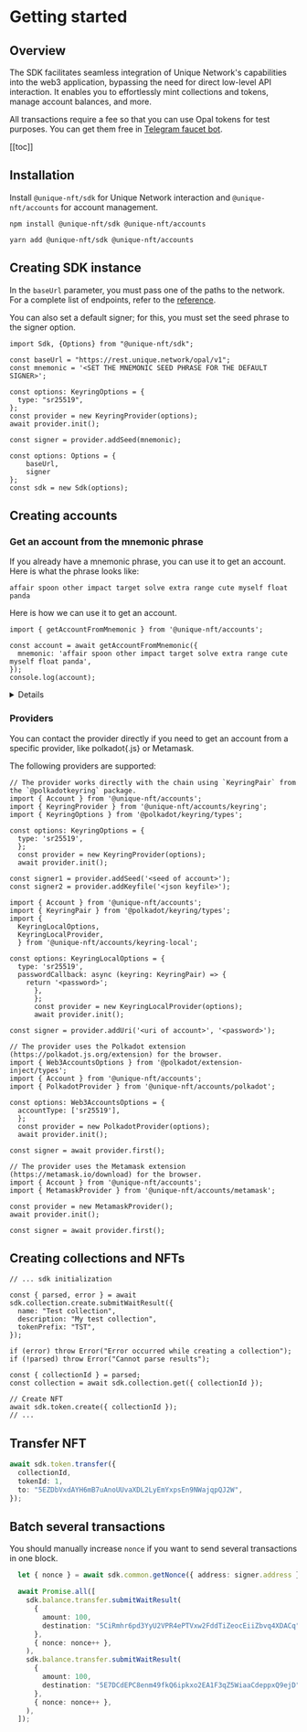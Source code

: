 # Getting started

## Overview

The SDK facilitates seamless integration of Unique Network's capabilities into the web3 application, bypassing the need for direct low-level API interaction. It enables you to effortlessly mint collections and tokens, manage account balances, and more.

All transactions require a fee so that you can use Opal tokens for test purposes. You can get them free in [Telegram faucet bot](https://t.me/unique2faucet_opal_bot).

[[toc]]

## Installation

Install `@unique-nft/sdk` for Unique Network interaction and `@unique-nft/accounts` for account management.

<CodeGroup>
  <CodeGroupItem title="NPM"  active>

```bash:no-line-numbers
npm install @unique-nft/sdk @unique-nft/accounts
```

  </CodeGroupItem>
  <CodeGroupItem title="YARN">

```bash:no-line-numbers
yarn add @unique-nft/sdk @unique-nft/accounts
```

  </CodeGroupItem>
</CodeGroup>

## Creating SDK instance

In the `baseUrl` parameter, you must pass one of the paths to the network. For a complete list of endpoints, refer to the [reference](../../reference/sdk-endpoints.md).

You can also set a default signer; for this, you must set the seed phrase to the signer option.

```typescript:no-line-numbers
import Sdk, {Options} from "@unique-nft/sdk";

const baseUrl = "https://rest.unique.network/opal/v1";
const mnemonic = '<SET THE MNEMONIC SEED PHRASE FOR THE DEFAULT SIGNER>';

const options: KeyringOptions = {
  type: "sr25519",
};
const provider = new KeyringProvider(options);
await provider.init();

const signer = provider.addSeed(mnemonic);

const options: Options = {
    baseUrl,
    signer
};
const sdk = new Sdk(options);
```

## Creating accounts

### Get an account from the mnemonic phrase

If you already have a mnemonic phrase, you can use it to get an account. Here is what the phrase looks like:

``
affair spoon other impact target solve extra range cute myself float panda
``

Here is how we can use it to get an account.

```typescript:no-line-numbers
import { getAccountFromMnemonic } from '@unique-nft/accounts';

const account = await getAccountFromMnemonic({
  mnemonic: 'affair spoon other impact target solve extra range cute myself float panda',
});
console.log(account);
```

<Details>
<template v-slot:header>
Console log output
</template><template v-slot:body>

```typescript:no-line-numbers
{
  mnemonic: 'affair spoon other impact target solve extra range cute myself float panda',
  seed: '0x2a5dd888c0fb536c7c82ee53bb44ca49825ab134dd5a9c09e62423eeba30847b',
  publicKey: '0x094bb2d311460005c5072635beb8a11c8f15521d2136bdfbab3163af3c21412e',
  keyfile: {
    encoded: 'MFMCAQEwBQYDK2VwBCIEICpd2IjA+1NsfILuU7tEykmCWrE03VqcCeYkI+66MIR7Ji4DUViFrOGgvhQNVi8elFCpHSDekzUg/5dpSD2lZsuhIwMhACYuA1FYhazhoL4UDVYvHpRQqR0g3pM1IP+XaUg9pWbL',
    encoding: { content: [Array], type: [Array], version: '3' },
    address: '5CvmLzTcAfSFJgRiJ7DbKYwDUMcRBbNAa3bQeCrNM2nXTvBk',
    meta: {}
  }
}
```

</template>
</Details>

### Providers

You can contact the provider directly if you need to get an account from a specific provider, like polkadot{.js} or Metamask.

The following providers are supported:

<CodeGroup>
  <CodeGroupItem title="Keyring">

```typescript:no-line-numbers
// The provider works directly with the chain using `KeyringPair` from the `@polkadotkeyring` package.
import { Account } from '@unique-nft/accounts';
import { KeyringProvider } from '@unique-nft/accounts/keyring';
import { KeyringOptions } from '@polkadot/keyring/types';

const options: KeyringOptions = {
  type: 'sr25519',
  };
  const provider = new KeyringProvider(options);
  await provider.init();

const signer1 = provider.addSeed('<seed of account>');
const signer2 = provider.addKeyfile('<json keyfile>');
```
  </CodeGroupItem>
  <CodeGroupItem title="Keyring Local">

```typescript:no-line-numbers
import { Account } from '@unique-nft/accounts';
import { KeyringPair } from '@polkadot/keyring/types';
import {
  KeyringLocalOptions,
  KeyringLocalProvider,
  } from '@unique-nft/accounts/keyring-local';

const options: KeyringLocalOptions = {
  type: 'sr25519',
  passwordCallback: async (keyring: KeyringPair) => {
    return '<password>';
      },
      };
      const provider = new KeyringLocalProvider(options);
      await provider.init();

const signer = provider.addUri('<uri of account>', '<password>');
```

  </CodeGroupItem>
  <CodeGroupItem title="Polkadot Extension">

```typescript:no-line-numbers
// The provider uses the Polkadot extension (https://polkadot.js.org/extension) for the browser.
import { Web3AccountsOptions } from '@polkadot/extension-inject/types';
import { Account } from '@unique-nft/accounts';
import { PolkadotProvider } from '@unique-nft/accounts/polkadot';

const options: Web3AccountsOptions = {
  accountType: ['sr25519'],
  };
  const provider = new PolkadotProvider(options);
  await provider.init();

const signer = await provider.first();
```

  </CodeGroupItem>
  <CodeGroupItem title="Metamask Extension">

```typescript:no-line-numbers
// The provider uses the Metamask extension (https://metamask.io/download) for the browser.
import { Account } from '@unique-nft/accounts';
import { MetamaskProvider } from '@unique-nft/accounts/metamask';

const provider = new MetamaskProvider();
await provider.init();

const signer = await provider.first();
```

  </CodeGroupItem>
</CodeGroup>

## Creating collections and NFTs
<!-- TODO give a link to Unique Schema guide -->
<CodeGroup>
<CodeGroupItem title = "SDK" active>

```ts:no-line-numbers
// ... sdk initialization 

const { parsed, error } = await sdk.collection.create.submitWaitResult({
  name: "Test collection",
  description: "My test collection",
  tokenPrefix: "TST",
});

if (error) throw Error("Error occurred while creating a collection");
if (!parsed) throw Error("Cannot parse results");

const { collectionId } = parsed;
const collection = await sdk.collection.get({ collectionId });

// Create NFT
await sdk.token.create({ collectionId });
// ...
```
</CodeGroupItem>
</CodeGroup>


## Transfer NFT

<CodeGroup>
<CodeGroupItem title="SDK">

```typescript
await sdk.token.transfer({
  collectionId,
  tokenId: 1,
  to: "5EZDbVxdAYH6mB7uAnoUUvaXDL2LyEmYxpsEn9NWajqpQJ2W",
});
```

</CodeGroupItem>
</CodeGroup>

## Batch several transactions

You should manually increase `nonce` if you want to send several transactions in one block.

<CodeGroup>
<CodeGroupItem title="SDK">

```typescript no-line-numbers
  let { nonce } = await sdk.common.getNonce({ address: signer.address });

  await Promise.all([
    sdk.balance.transfer.submitWaitResult(
      {
        amount: 100,
        destination: "5CiRmhr6pd3YyU2VPR4ePTVxw2FddTiZeocEiiZbvq4XDACq",
      },
      { nonce: nonce++ },
    ),
    sdk.balance.transfer.submitWaitResult(
      {
        amount: 100,
        destination: "5E7DCdEPC8enm49fkQ6ipkxo2EA1F3qZ5WiaaCdeppxQ9ejD",
      },
      { nonce: nonce++ },
    ),
  ]);
```
</CodeGroupItem>
</CodeGroup>